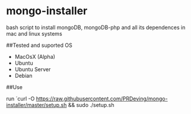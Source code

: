 # mongo-installer
bash script to install mongoDB, mongoDB-php and all its dependences in mac and linux systems

##Tested and suported OS

- MacOsX (Alpha)
- Ubuntu
- Ubuntu Server
- Debian

##Use

run ´curl -O https://raw.githubusercontent.com/PRDeving/mongo-installer/master/setup.sh && sudo ./setup.sh
